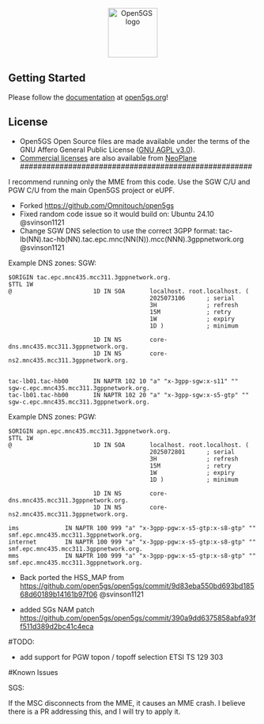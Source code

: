 <p align="center"><a href="https://open5gs.org" target="_blank" rel="noopener noreferrer"><img width="100" src="https://open5gs.org/assets/img/open5gs-logo-only.png" alt="Open5GS logo"></a></p>

## Getting Started

Please follow the [documentation](https://open5gs.org/open5gs/docs/) at [open5gs.org](https://open5gs.org/)!



## License

- Open5GS Open Source files are made available under the terms of the GNU Affero General Public License ([GNU AGPL v3.0](https://www.gnu.org/licenses/agpl-3.0.html)).
- [Commercial licenses](https://open5gs.org/open5gs/support/) are also available from [NeoPlane](https://neoplane.io/)
#####################################################

I recommend running only the MME from this code. Use the SGW C/U and PGW C/U from the main Open5GS project or eUPF.
* Forked https://github.com/Omnitouch/open5gs 
* Fixed random code issue so it would build on:  Ubuntu 24.10 @svinson1121
* Change SGW DNS selection to use the correct 3GPP format: tac-lb(NN).tac-hb(NN).tac.epc.mnc(NN(N)).mcc(NNN).3gppnetwork.org @svinson1121
  




Example DNS zones:
SGW:
```
$ORIGIN tac.epc.mnc435.mcc311.3gppnetwork.org.
$TTL 1W
@                       1D IN SOA       localhost. root.localhost. (
                                        2025073106      ; serial
                                        3H              ; refresh
                                        15M             ; retry
                                        1W              ; expiry
                                        1D )            ; minimum

                        1D IN NS        core-dns.mnc435.mcc311.3gppnetwork.org.
                        1D IN NS        core-ns2.mnc435.mcc311.3gppnetwork.org.


tac-lb01.tac-hb00       IN NAPTR 102 10 "a" "x-3gpp-sgw:x-s11" ""    sgw-c.epc.mnc435.mcc311.3gppnetwork.org.
tac-lb01.tac-hb00       IN NAPTR 102 20 "a" "x-3gpp-sgw:x-s5-gtp" ""  sgw-c.epc.mnc435.mcc311.3gppnetwork.org.
```



Example DNS zones: PGW:
```
$ORIGIN apn.epc.mnc435.mcc311.3gppnetwork.org.
$TTL 1W
@                       1D IN SOA       localhost. root.localhost. (
                                        2025072801      ; serial
                                        3H              ; refresh
                                        15M             ; retry
                                        1W              ; expiry
                                        1D )            ; minimum

                        1D IN NS        core-dns.mnc435.mcc311.3gppnetwork.org.
                        1D IN NS        core-ns2.mnc435.mcc311.3gppnetwork.org.

ims             IN NAPTR 100 999 "a" "x-3gpp-pgw:x-s5-gtp:x-s8-gtp" "" smf.epc.mnc435.mcc311.3gppnetwork.org.
internet        IN NAPTR 100 999 "a" "x-3gpp-pgw:x-s5-gtp:x-s8-gtp" "" smf.epc.mnc435.mcc311.3gppnetwork.org.
mms             IN NAPTR 100 999 "a" "x-3gpp-pgw:x-s5-gtp:x-s8-gtp" "" smf.epc.mnc435.mcc311.3gppnetwork.org.
```



* Back ported the HSS_MAP  from https://github.com/open5gs/open5gs/commit/9d83eba550bd693bd18568d60189b14161b97f06      @svinson1121

* added SGs NAM patch https://github.com/open5gs/open5gs/commit/390a9dd6375858abfa93ff511d389d2bc41c4eca


#TODO:
* add support for PGW topon / topoff selection ETSI TS 129 303
  
#Known Issues

SGS:

If the MSC disconnects from the MME, it causes an MME crash. I believe there is a PR addressing this, and I will try to apply it.
